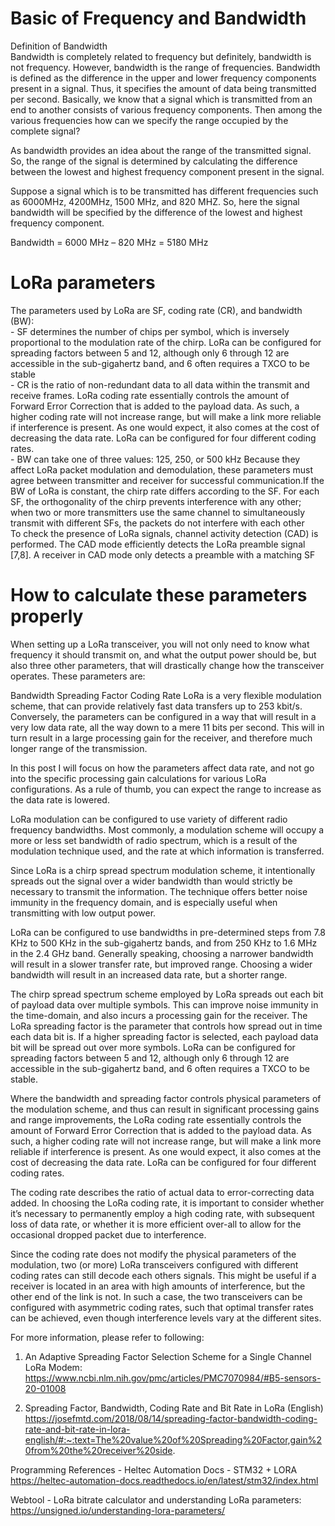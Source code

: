 <h1>Basic of Frequency and Bandwidth</h1>
Definition of Bandwidth</br>
Bandwidth is completely related to frequency but definitely, bandwidth is not frequency. However, bandwidth is the range of frequencies. Bandwidth is defined as the difference in the upper and lower frequency components present in a signal. Thus, it specifies the amount of data being transmitted per second.
Basically, we know that a signal which is transmitted from an end to another consists of various frequency components. Then among the various frequencies how can we specify the range occupied by the complete signal?</br>

As bandwidth provides an idea about the range of the transmitted signal. So, the range of the signal is determined by calculating the difference between the lowest and highest frequency component present in the signal.</br>

Suppose a signal which is to be transmitted has different frequencies such as 6000MHz, 4200MHz, 1500 MHz, and 820 MHZ. So, here the signal bandwidth will be specified by the difference of the lowest and highest frequency component.</br>

Bandwidth = 6000 MHz – 820 MHz = 5180 MHz</br>

<h1>LoRa parameters</h1>
The parameters used by LoRa are SF, coding rate (CR), and bandwidth (BW):</br>
- SF determines the number of chips per symbol, which is inversely proportional to the modulation rate of the chirp. LoRa can be configured for spreading factors between 5 and 12, although only 6 through 12 are accessible in the sub-gigahertz band, and 6 often requires a TXCO to be stable</br>
- CR is the ratio of non-redundant data to all data within the transmit and receive frames.  LoRa coding rate essentially controls the amount of Forward Error Correction that is added to the payload data. As such, a higher coding rate will not increase range, but will make a link more reliable if interference is present. As one would expect, it also comes at the cost of decreasing the data rate. LoRa can be configured for four different coding rates.</br>
- BW can take one of three values: 125, 250, or 500 kHz
Because they affect LoRa packet modulation and demodulation, these parameters must agree between transmitter and receiver for successful communication.If the BW of LoRa is constant, the chirp rate differs according to the SF. For each SF, the orthogonality of the chirp prevents interference with any other; when two or more transmitters use the same channel to simultaneously transmit with different SFs, the packets do not interfere with each other</br>
To check the presence of LoRa signals, channel activity detection (CAD) is performed. The CAD mode efficiently detects the LoRa preamble signal [7,8]. A receiver in CAD mode only detects a preamble with a matching SF</br>

<h1>How to calculate these parameters properly</h1>
When setting up a LoRa transceiver, you will not only need to know what frequency it should transmit on, and what the output power should be, but also three other parameters, that will drastically change how the transceiver operates. These parameters are:

Bandwidth
Spreading Factor
Coding Rate
LoRa is a very flexible modulation scheme, that can provide relatively fast data transfers up to 253 kbit/s. Conversely, the parameters can be configured in a way that will result in a very low data rate, all the way down to a mere 11 bits per second. This will in turn result in a large processing gain for the receiver, and therefore much longer range of the transmission.

In this post I will focus on how the parameters affect data rate, and not go into the specific processing gain calculations for various LoRa configurations. As a rule of thumb, you can expect the range to increase as the data rate is lowered.

LoRa modulation can be configured to use variety of different radio frequency bandwidths. Most commonly, a modulation scheme will occupy a more or less set bandwidth of radio spectrum, which is a result of the modulation technique used, and the rate at which information is transferred.

Since LoRa is a chirp spread spectrum modulation scheme, it intentionally spreads out the signal over a wider bandwidth than would strictly be necessary to transmit the information. The technique offers better noise immunity in the frequency domain, and is especially useful when transmitting with low output power.

LoRa can be configured to use bandwidths in pre-determined steps from 7.8 KHz to 500 KHz in the sub-gigahertz bands, and from 250 KHz to 1.6 MHz in the 2.4 GHz band. Generally speaking, choosing a narrower bandwidth will result in a slower transfer rate, but improved range. Choosing a wider bandwidth will result in an increased data rate, but a shorter range.

The chirp spread spectrum scheme employed by LoRa spreads out each bit of payload data over multiple symbols. This can improve noise immunity in the time-domain, and also incurs a processing gain for the receiver. The LoRa spreading factor is the parameter that controls how spread out in time each data bit is. If a higher spreading factor is selected, each payload data bit will be spread out over more symbols. LoRa can be configured for spreading factors between 5 and 12, although only 6 through 12 are accessible in the sub-gigahertz band, and 6 often requires a TXCO to be stable.

Where the bandwidth and spreading factor controls physical parameters of the modulation scheme, and thus can result in significant processing gains and range improvements, the LoRa coding rate essentially controls the amount of Forward Error Correction that is added to the payload data. As such, a higher coding rate will not increase range, but will make a link more reliable if interference is present. As one would expect, it also comes at the cost of decreasing the data rate. LoRa can be configured for four different coding rates.

The coding rate describes the ratio of actual data to error-correcting data added. In choosing the LoRa coding rate, it is important to consider whether it’s necessary to permanently employ a high coding rate, with subsequent loss of data rate, or whether it is more efficient over-all to allow for the occasional dropped packet due to interference. 

Since the coding rate does not modify the physical parameters of the modulation, two (or more) LoRa transceivers configured with different coding rates can still decode each others signals. This might be useful if a receiver is located in an area with high amounts of interference, but the other end of the link is not. In such a case, the two transceivers can be configured with asymmetric coding rates, such that optimal transfer rates can be achieved, even though interference levels vary at the different sites.

For more information, please refer to following:

1. An Adaptive Spreading Factor Selection Scheme for a Single Channel LoRa Modem:
https://www.ncbi.nlm.nih.gov/pmc/articles/PMC7070984/#B5-sensors-20-01008

2. Spreading Factor, Bandwidth, Coding Rate and Bit Rate in LoRa (English)
https://josefmtd.com/2018/08/14/spreading-factor-bandwidth-coding-rate-and-bit-rate-in-lora-english/#:~:text=The%20value%20of%20Spreading%20Factor,gain%20from%20the%20receiver%20side.

Programming References - Heltec Automation Docs - STM32 + LORA
https://heltec-automation-docs.readthedocs.io/en/latest/stm32/index.html

Webtool - LoRa bitrate calculator and understanding LoRa parameters:
https://unsigned.io/understanding-lora-parameters/
